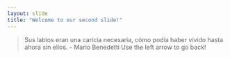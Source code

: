 ```yaml
---
layout: slide
title: "Welcome to our second slide!"
---
```

> Sus labios eran una caricia necesaria, cómo podía haber vivido hasta ahora sin ellos. - Mario Benedetti
Use the left arrow to go back!

